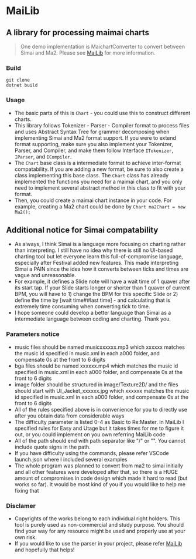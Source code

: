 # MaiLib

## A library for processing maimai charts
> One demo implementation is MaichartConverter to convert between Simai and Ma2. Please see [MaiLib](https://github.com/Neskol/MaiLib) for more information.

### Build
    git clone
    dotnet build
### Usage
- The basic parts of this is `Chart` - you could use this to construct different charts.
- This library follows Tokenizer - Parser - Compiler format to process files and uses Abstract Syntax Tree for grammer decomposing when implementing Simai and Ma2 format support. If you were to extend format supporting, make sure you also implement your Tokenizer, Parser, and Compiler, and make them follow Interface `ITokenizer`, `IParser`, and `ICompiler`.
- The `Chart` base class is a intermediate format to achieve inter-format compatability. If you are adding a new format, be sure to also create a class implementing this base class. The `Chart` class has already implemented the functions you need for a maimai chart, and you only need to implement several abstract method in this class to fit with your format.
- Then, you could create a maimai chart instance in your code. For example, creating a Ma2 chart could be done by `Chart ma2Chart = new Ma2();`

## Additional notice for Simai compatability
- As always, I think Simai is a language more focusing on charting rather than interpreting. I still have no idea why there is still no UI-based charting tool but let everyone learn this full-of-compromise language, especially after Festival added new features. This made interpreting Simai a PAIN since the idea how it converts between ticks and times are vague and unreasonable.
- For example, it defines a Slide note will have a wait time of 1 quaver after its start tap. If your Slide starts longer or shorter than 1 quaver of current BPM, you will have to 1) change the BPM for this specific Slide or 2) define the time by [wait time##last time] - and calculating that is extremely time consuming when converting tick to time.
- I hope someone could develop a better language than Simai as a intermediate language between coding and charting. Thank you.

### Parameters notice
- music files should be named musicxxxxxx.mp3 which xxxxxx matches the music id specified in music.xml in each a000 folder, and compensate 0s at the front to 6 digits
- bga files should be named xxxxxx.mp4 which matches the music id specified in music.xml in each a000 folder, and compensate 0s at the front to 6 digits
- image folder should be structured in image/Texture2D/ and the files should start with UI_Jacket_xxxxxx.jpg which xxxxxx matches the music id specified in music.xml in each a000 folder, and compensate 0s at the front to 6 digits
- All of the rules specified above is in convenience for you to directly use after you obtain data from considerable ways
- The difficulty parameter is listed 0-4 as Basic to Re:Master. In MaiLib I specified rules for Easy and Utage but it takes times for me to figure it out, or you could implement on you own referring MaiLib code
- All of the path should end with path separator like "/" or "\". You cannot include quote signs in the path.
- If you have difficulty using the commands, please refer VSCode launch.json where I included several examples
- The whole program was planned to convert from ma2 to simai initially and all other features were developed after that, so there is a HUGE amount of compromises in code design which made it hard to read (but works so far). It would be most kind of you if you would like to help me fixing that

### Disclamer
- Copyrights of the works belong to each individual right holders. This tool is purely used as non-commercial and study purpose. You should find your way for any resource might be used and properly use at your own risk.
- If you would like to use the parser in your project, please refer [MaiLib](https://github.com/Neskol/MaiLib) and hopefully that helps!
